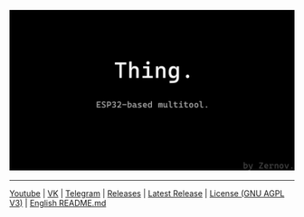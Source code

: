 ![Thing.](Github.png)
____
[Youtube](https://www.youtube.com/@zernovtech)  |  [VK](https://vk.com/zernovyt)  |  [Telegram](https://t.me/zernovyt)  |  [Releases](https://github.com/ZernovTechno/Thing/releases)   |  [Latest Release](https://github.com/ZernovTechno/Thing/releases/latest)   |  [License (GNU AGPL V3)](https://github.com/ZernovTechno/Thing/blob/main/LICENSE)    |  [English README.md](https://github.com/ZernovTechno/Thing/README.md)
